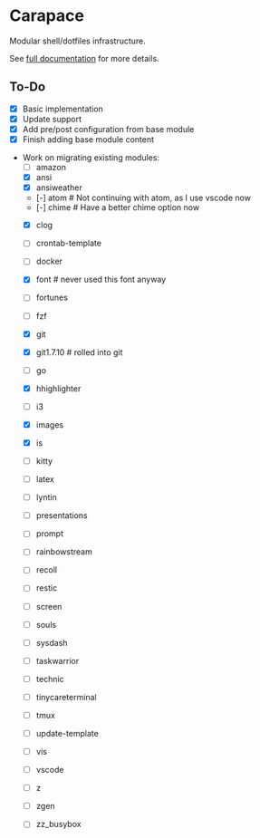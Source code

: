 Carapace
========

Modular shell/dotfiles infrastructure.

See [full documentation](docs/Carapace.md) for more details.


To-Do
-----

- [X] Basic implementation
- [X] Update support
- [X] Add pre/post configuration from base module
- [X] Finish adding base module content
- Work on migrating existing modules:
    - [ ] amazon
    - [X] ansi
    - [X] ansiweather
    - [-] atom              # Not continuing with atom, as I use vscode now
    - [-] chime             # Have a better chime option now
    - [X] clog
    - [ ] crontab-template
    - [ ] docker
    - [X] font              # never used this font anyway
    - [ ] fortunes
    - [ ] fzf
    - [X] git
    - [X] git1.7.10         # rolled into git
    - [ ] go
    - [X] hhighlighter
    - [ ] i3
    - [X] images
    - [X] is
    - [ ] kitty
    - [ ] latex
    - [ ] lyntin
    - [ ] presentations
    - [ ] prompt
    - [ ] rainbowstream
    - [ ] recoll
    - [ ] restic
    - [ ] screen
    - [ ] souls
    - [ ] sysdash
    - [ ] taskwarrior
    - [ ] technic
    - [ ] tinycareterminal
    - [ ] tmux
    - [ ] update-template
    - [ ] vis
    - [ ] vscode
    - [ ] z
    - [ ] zgen
    - [ ] zz_busybox

